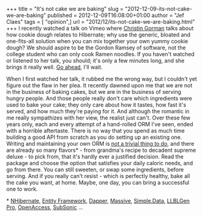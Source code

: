 +++
title = "It's not cake we are baking"
slug = "2012-12-09-its-not-cake-we-are-baking"
published = 2012-12-09T16:08:00+01:00
author = "Jef Claes"
tags = [ "opinion",]
url = "2012/12/its-not-cake-we-are-baking.html"
+++
I recently watched a talk on Vimeo where [Christin
Gorman](https://twitter.com/ChristinGorman) talks about how cookie dough
relates to Hibernate; why use the generic, bloated and one-fits-all
solution when you can mix together your own yummy cookie dough? We
should aspire to be the Gordon Ramsey of software, not the college
student who can only cook Ramen noodles. If you haven't watched or
listened to her talk, you should; it's only a few minutes long, and she
brings it really well. [Go ahead](http://vimeo.com/28885655), I'll
wait.  
  
When I first watched her talk, it rubbed me the wrong way, but I
couldn't yet figure out the flaw in her plea. It recently dawned upon me
that we are not in the business of baking cakes, but we are in the
business of serving hungry people. And those people really don't care
which ingredients were used to bake your cake; they only care about how
it tastes, how fast it's served, and how much they're paying for it. And
although the romantic in me really sympathizes with her view, the
realist just can't. Over these few years only, each and every attempt of
a hand-rolled ORM I've seen, ended with a horrible aftertaste. There is
no way that you spend as much time building a good API from scratch as
you do setting up an existing one. Writing and maintaining your own ORM
is [not a trivial thing to
do](http://ayende.com/blog/1340/25-reasons-not-to-write-your-own-object-relational-mapper),
and there are already so many flavors\* - from grandma's recipe to
decadent supreme deluxe - to pick from, that it's hardly ever a
justified decision. Read the package and choose the option that
satisfies your daily caloric needs, and go from there. You can still
sweeten, or swap some ingredients, before serving. And if you really
can't resist - which is perfectly healthy, bake all the cake you want,
at home. Maybe, one day, you can bring a successful one to work.  
  
\* [NHibernate](http://nhforge.org/), [Entity
Framework](http://msdn.microsoft.com/en-us/data/ef.aspx),
[Dapper](http://code.google.com/p/dapper-dot-net/),
[Massive](https://github.com/robconery/massive),
[Simple.Data](http://simple.data/), [LLBLGen
Pro](http://www.llblgen.com/),
[OpenAccess](http://www.telerik.com/products/orm.aspx),
[SubSonic](http://subsonicproject.com/) ...
